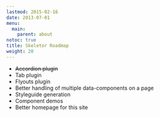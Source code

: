 ```yaml
---
lastmod: 2015-02-16
date: 2013-07-01
menu:
  main:
    parent: about
notoc: true
title: Skeletor Roadmap
weight: 20
---
```


* ~~Accordion plugin~~
* Tab plugin
* Flyouts plugin
* Better handling of multiple data-components on a page
* Styleguide generation
* Component demos
* Better homepage for this site